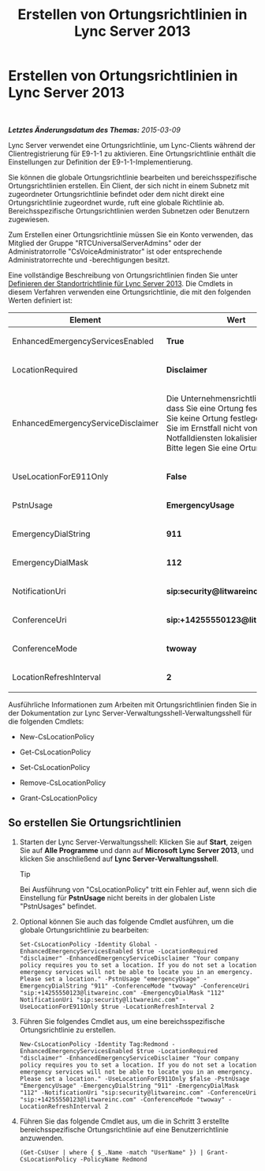 ﻿---
title: Erstellen von Ortungsrichtlinien in Lync Server 2013
TOCTitle: Erstellen von Ortungsrichtlinien in Lync Server 2013
ms:assetid: f1878194-c756-4794-8fa1-15dd2118b4b3
ms:mtpsurl: https://technet.microsoft.com/de-de/library/Gg413006(v=OCS.15)
ms:contentKeyID: 49295865
ms.date: 05/19/2016
mtps_version: v=OCS.15
ms.translationtype: HT
---

# Erstellen von Ortungsrichtlinien in Lync Server 2013

 

_**Letztes Änderungsdatum des Themas:** 2015-03-09_

Lync Server verwendet eine Ortungsrichtlinie, um Lync-Clients während der Clientregistrierung für E9-1-1 zu aktivieren. Eine Ortungsrichtlinie enthält die Einstellungen zur Definition der E9-1-1-Implementierung.

Sie können die globale Ortungsrichtlinie bearbeiten und bereichsspezifische Ortungsrichtlinien erstellen. Ein Client, der sich nicht in einem Subnetz mit zugeordneter Ortungsrichtlinie befindet oder dem nicht direkt eine Ortungsrichtlinie zugeordnet wurde, ruft eine globale Richtlinie ab. Bereichsspezifische Ortungsrichtlinien werden Subnetzen oder Benutzern zugewiesen.

Zum Erstellen einer Ortungsrichtlinie müssen Sie ein Konto verwenden, das Mitglied der Gruppe "RTCUniversalServerAdmins" oder der Administratorrolle "CsVoiceAdministrator" ist oder entsprechende Administratorrechte und -berechtigungen besitzt.

Eine vollständige Beschreibung von Ortungsrichtlinien finden Sie unter [Definieren der Standortrichtlinie für Lync Server 2013](lync-server-2013-defining-the-location-policy.md). Die Cmdlets in diesem Verfahren verwenden eine Ortungsrichtlinie, die mit den folgenden Werten definiert ist:


<table>
<colgroup>
<col style="width: 50%" />
<col style="width: 50%" />
</colgroup>
<thead>
<tr class="header">
<th>Element</th>
<th>Wert</th>
</tr>
</thead>
<tbody>
<tr class="odd">
<td><p>EnhancedEmergencyServicesEnabled</p></td>
<td><p><strong>True</strong></p></td>
</tr>
<tr class="even">
<td><p>LocationRequired</p></td>
<td><p><strong>Disclaimer</strong></p></td>
</tr>
<tr class="odd">
<td><p>EnhancedEmergencyServiceDisclaimer</p></td>
<td><p>Die Unternehmensrichtlinie erfordert, dass Sie eine Ortung festlegen. Wenn Sie keine Ortung festlegen, können Sie im Ernstfall nicht von Notfalldiensten lokalisiert werden. Bitte legen Sie eine Ortung fest.</p></td>
</tr>
<tr class="even">
<td><p>UseLocationForE911Only</p></td>
<td><p><strong>False</strong></p></td>
</tr>
<tr class="odd">
<td><p>PstnUsage</p></td>
<td><p><strong>EmergencyUsage</strong></p></td>
</tr>
<tr class="even">
<td><p>EmergencyDialString</p></td>
<td><p><strong>911</strong></p></td>
</tr>
<tr class="odd">
<td><p>EmergencyDialMask</p></td>
<td><p><strong>112</strong></p></td>
</tr>
<tr class="even">
<td><p>NotificationUri</p></td>
<td><p><strong>sip:security@litwareinc.com</strong></p></td>
</tr>
<tr class="odd">
<td><p>ConferenceUri</p></td>
<td><p><strong>sip:+14255550123@litwareinc.com</strong></p></td>
</tr>
<tr class="even">
<td><p>ConferenceMode</p></td>
<td><p><strong>twoway</strong></p></td>
</tr>
<tr class="odd">
<td><p>LocationRefreshInterval</p></td>
<td><p><strong>2</strong></p></td>
</tr>
</tbody>
</table>


Ausführliche Informationen zum Arbeiten mit Ortungsrichtlinien finden Sie in der Dokumentation zur Lync Server-Verwaltungsshell-Verwaltungsshell für die folgenden Cmdlets:

  - New-CsLocationPolicy

  - Get-CsLocationPolicy

  - Set-CsLocationPolicy

  - Remove-CsLocationPolicy

  - Grant-CsLocationPolicy

## So erstellen Sie Ortungsrichtlinien

1.  Starten der Lync Server-Verwaltungsshell: Klicken Sie auf **Start**, zeigen Sie auf **Alle Programme** und dann auf **Microsoft Lync Server 2013**, und klicken Sie anschließend auf **Lync Server-Verwaltungsshell**.
    

    > [!TIP]
    > Bei Ausführung von "CsLocationPolicy" tritt ein Fehler auf, wenn sich die Einstellung für <STRONG>PstnUsage</STRONG> nicht bereits in der globalen Liste "PstnUsages" befindet.



2.  Optional können Sie auch das folgende Cmdlet ausführen, um die globale Ortungsrichtlinie zu bearbeiten:
    
        Set-CsLocationPolicy -Identity Global -EnhancedEmergencyServicesEnabled $true -LocationRequired "disclaimer" -EnhancedEmergencyServiceDisclaimer "Your company policy requires you to set a location. If you do not set a location emergency services will not be able to locate you in an emergency. Please set a location." -PstnUsage "emergencyUsage" -EmergencyDialString "911" -ConferenceMode "twoway" -ConferenceUri "sip:+14255550123@litwareinc.com" -EmergencyDialMask "112" NotificationUri "sip:security@litwareinc.com" -UseLocationForE911Only $true -LocationRefreshInterval 2

3.  Führen Sie folgendes Cmdlet aus, um eine bereichsspezifische Ortungsrichtlinie zu erstellen.
    
        New-CsLocationPolicy -Identity Tag:Redmond - EnhancedEmergencyServicesEnabled $true -LocationRequired "disclaimer" -EnhancedEmergencyServiceDisclaimer "Your company policy requires you to set a location. If you do not set a location emergency services will not be able to locate you in an emergency. Please set a location." -UseLocationForE911Only $false -PstnUsage "EmergencyUsage" -EmergencyDialString "911" -EmergencyDialMask "112" -NotificationUri "sip:security@litwareinc.com" -ConferenceUri "sip:+14255550123@litwareinc.com" -ConferenceMode "twoway" -LocationRefreshInterval 2

4.  Führen Sie das folgende Cmdlet aus, um die in Schritt 3 erstellte bereichsspezifische Ortungsrichtlinie auf eine Benutzerrichtlinie anzuwenden.
    
        (Get-CsUser | where { $_.Name -match "UserName" }) | Grant-CsLocationPolicy -PolicyName Redmond

